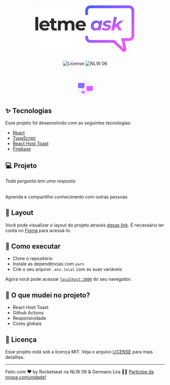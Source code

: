 <h1 align="center">
  <img alt="podcastr" title="podcastr" src="https://raw.githubusercontent.com/germanolira/letmeask/4ad3c472540b40003e008865f0ae368b7f176002/src/assets/images/logo.svg" />
</h1>

<p align="center">
  <img alt="License" src="https://media-exp3.licdn.com/dms/image/C5622AQEfahIOJ_lmqA/feedshare-shrink_2048_1536/0/1624585814296?e=1627516800&v=beta&t=MQEnYqubM7DV0QuMO674uEHvAAkK8ZFaN2vlA0ESZY0">

 <img src="https://img.shields.io/static/v1?label=NLW&message=06&color=8257E5&labelColor=000000" alt="NLW 06" />
</p>

<br>

<p align="center">
  <img alt="Letmeask" src="https://raw.githubusercontent.com/germanolira/letmeask/4ad3c472540b40003e008865f0ae368b7f176002/src/assets/images/empty-questions.svg" width="10%">
</p>

## ✨ Tecnologias

Esse projeto foi desenvolvido com as seguintes tecnologias:

- [React](https://reactjs.org)
- [TypeScript](https://www.typescriptlang.org/)
- [React Host Toast](https://react-hot-toast.com/)
- [Firebase](https://firebase.google.com/)

## 💻 Projeto

<h6>Toda pergunta tem uma resposta.</h6>
Aprenda e compartilhe conhecimento
com outras pessoas

## 🔖 Layout

Você pode visualizar o layout do projeto através [desse link](https://www.figma.com/file/Mb4HEjjif04WlFR35XSSG8/Letmeask-Copy?fuid=877101207221763474). É necessário ter conta no [Figma](http://figma.com/) para acessá-lo.

## 🚀 Como executar

- Clone o repositório
- Instale as dependências com `yarn`
- Crie o seu arquivo `.env.local` com as suas variáveis

Agora você pode acessar [`localhost:3000`](http://localhost:3000) do seu navegador.

## 📁 O que mudei no projeto?
- React Host Toast
- Github Actions
- Responsividade
- Cores globais

## 📄 Licença

Esse projeto está sob a licença MIT. Veja o arquivo [LICENSE](LICENSE.md) para mais detalhes.

---

Feito com ♥ by Rocketseat na NLW 06 & Germano Lira 👋🏻 [Participe da nossa comunidade!](https://discordapp.com/invite/gCRAFhc)
